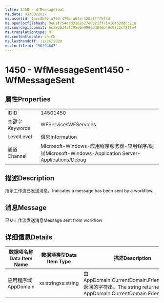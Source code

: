 ```yaml
---
title: 1450 - WfMessageSent
ms.date: 03/30/2017
ms.assetid: 1acc8b92-a76d-479b-a6fe-328affff5f3d
ms.openlocfilehash: 9e0af754ead3102627e8621ff714104b2ddcc21e
ms.sourcegitcommit: bc293b14af795e0e999e3304dd40c0222cf2ffe4
ms.translationtype: MT
ms.contentlocale: zh-CN
ms.lasthandoff: 11/26/2020
ms.locfileid: "96294607"
---
```

# <a name="1450---wfmessagesent"></a><span data-ttu-id="a4881-102">1450 - WfMessageSent</span><span class="sxs-lookup"><span data-stu-id="a4881-102">1450 - WfMessageSent</span></span>

## <a name="properties"></a><span data-ttu-id="a4881-103">属性</span><span class="sxs-lookup"><span data-stu-id="a4881-103">Properties</span></span>  
  
|||  
|-|-|  
|<span data-ttu-id="a4881-104">ID</span><span class="sxs-lookup"><span data-stu-id="a4881-104">ID</span></span>|<span data-ttu-id="a4881-105">1450</span><span class="sxs-lookup"><span data-stu-id="a4881-105">1450</span></span>|  
|<span data-ttu-id="a4881-106">关键字</span><span class="sxs-lookup"><span data-stu-id="a4881-106">Keywords</span></span>|<span data-ttu-id="a4881-107">WFServices</span><span class="sxs-lookup"><span data-stu-id="a4881-107">WFServices</span></span>|  
|<span data-ttu-id="a4881-108">Level</span><span class="sxs-lookup"><span data-stu-id="a4881-108">Level</span></span>|<span data-ttu-id="a4881-109">信息</span><span class="sxs-lookup"><span data-stu-id="a4881-109">Information</span></span>|  
|<span data-ttu-id="a4881-110">通道</span><span class="sxs-lookup"><span data-stu-id="a4881-110">Channel</span></span>|<span data-ttu-id="a4881-111">Microsoft-Windows-应用程序服务器-应用程序/调试</span><span class="sxs-lookup"><span data-stu-id="a4881-111">Microsoft-Windows-Application Server-Applications/Debug</span></span>|  
  
## <a name="description"></a><span data-ttu-id="a4881-112">描述</span><span class="sxs-lookup"><span data-stu-id="a4881-112">Description</span></span>  

 <span data-ttu-id="a4881-113">指示工作流已发送消息。</span><span class="sxs-lookup"><span data-stu-id="a4881-113">Indicates a message has been sent by a workflow.</span></span>  
  
## <a name="message"></a><span data-ttu-id="a4881-114">消息</span><span class="sxs-lookup"><span data-stu-id="a4881-114">Message</span></span>  

 <span data-ttu-id="a4881-115">已从工作流发送消息</span><span class="sxs-lookup"><span data-stu-id="a4881-115">Message sent from workflow</span></span>  
  
## <a name="details"></a><span data-ttu-id="a4881-116">详细信息</span><span class="sxs-lookup"><span data-stu-id="a4881-116">Details</span></span>  
  
|<span data-ttu-id="a4881-117">数据项名称</span><span class="sxs-lookup"><span data-stu-id="a4881-117">Data Item Name</span></span>|<span data-ttu-id="a4881-118">数据项类型</span><span class="sxs-lookup"><span data-stu-id="a4881-118">Data Item Type</span></span>|<span data-ttu-id="a4881-119">描述</span><span class="sxs-lookup"><span data-stu-id="a4881-119">Description</span></span>|  
|--------------------|--------------------|-----------------|  
|<span data-ttu-id="a4881-120">应用程序域</span><span class="sxs-lookup"><span data-stu-id="a4881-120">AppDomain</span></span>|<span data-ttu-id="a4881-121">xs:string</span><span class="sxs-lookup"><span data-stu-id="a4881-121">xs:string</span></span>|<span data-ttu-id="a4881-122">由 AppDomain.CurrentDomain.FriendlyName 返回的字符串。</span><span class="sxs-lookup"><span data-stu-id="a4881-122">The string returned by AppDomain.CurrentDomain.FriendlyName.</span></span>|
